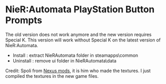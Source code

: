 # NieR:Automata PlayStation Button Prompts

The old version does not work anymore and the new version requires Special K. This version will work without Special K on the latest version of NieR:Automata.
- Install : extract NieRAutomata folder in steamapps\common
- Uninstall : remove ui folder in NieRAutomata\data

Credit: Spoli from [Nexus mods](https://nexusmods.com/nierautomata/mods/174), it is him who made the textures. I just compiled the textures in the new game files.
